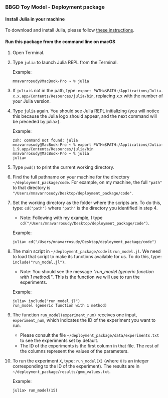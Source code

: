 ### BBGD Toy Model - Deployment package

#### Install Julia in your machine

To download and install Julia, please follow [these instructions](https://julialang.org/downloads/).

#### Run this package from the command line on macOS

1. Open Terminal.
2. Type `julia` to launch Julia REPL from the Terminal.

    Example:
    ```console
    mnavarrosudy@MacBook-Pro ~ % julia
    ```

3. If `julia` is not in the path, type: `export PATH=$PATH:/Applications/Julia-x.x.app/Contents/Resources/julia/bin`, replacing x.x with the number of your Julia version.
4. Type `julia` again. You should see Julia REPL initializing (you will notice this because the Julia logo should appear, and the next command will be preceded by julia>).

    Example:
    ```console
    zsh: command not found: julia
    mnavarrosudy@MacBook-Pro ~ % export PATH=$PATH:/Applications/Julia-1.9.app/Contents/Resources/julia/bin
    mnavarrosudy@MacBook-Pro ~ % julia
    julia>
    ```

5. Type `pwd()` to print the current working directory.
6. Find the full pathname on your machine for the directory `~/deployment_package/code`. For example, on my machine, the full `"path"` to that directory is `"/Users/mnavarrosudy/Desktop/deployment_package/code"`.
7. Set the working directory as the folder where the scripts are. To do this, type: `cd("path")` where `"path"` is the directory you identified in step 4.
    - Note: Following with my example, I type `cd("/Users/mnavarrosudy/Desktop/deployment_package/code")`.

    Example:
    ```console
    julia> cd("/Users/mnavarrosudy/Desktop/deployment_package/code")
    ```

8. The main script in `~/deployment_package/code` is `run_model.jl`. We need to load that script to make its functions available for us. To do this, type: `include("run_model.jl")`. 
   - Note: You should see the message *"run_model (generic function with 1 method)"*. This is the function we will use to run the experiments.

    Example:
    ```console
    julia> include("run_model.jl")
    run_model (generic function with 1 method)
    ```

9. The function `run_model(experiment_num)` receives one input, `experiment_num`, which indicates the ID of the experiment you want to run. 
    - Please consult the file `~/deployment_package/data/experiments.txt` to see the experiments set by default. 
    - The ID of the experiments is the first column in that file. The rest of the columns represent the values of the parameters. 
10. To run the experiment `X`, type: `run_model(X)` (where `X` is an integer corresponding to the ID of the experiment). The results are in `~/deployment_package/results/gmm_values.txt`.

    Example:
    ```console
    julia> run_model(15)
    ```
